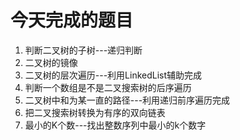 # 今天完成的题目
1. 判断二叉树的子树---递归判断
2. 二叉树的镜像
3. 二叉树的层次遍历---利用LinkedList辅助完成
4. 判断一个数组是不是二叉搜索树的后序遍历
5. 二叉树中和为某一直的路径---利用递归前序遍历完成
6. 把二叉搜索树转换为有序的双向链表
7. 最小的K个数---找出整数序列中最小的k个数字